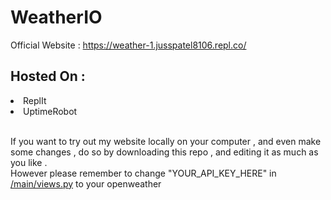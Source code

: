# WeatherIO
Official Website : https://weather-1.jusspatel8106.repl.co/

## Hosted On : 
<li>ReplIt</li>
<li>UptimeRobot</li><br>

If you want to try out my website locally on your computer , and even make some changes , do so by downloading this repo , and editing it as much as you like . <br>
However please remember to change "YOUR_API_KEY_HERE" in <a href = "https://github.com/jusspatel/weatherio/blob/main/main/views.py"> /main/views.py</a>
 to your openweather 
